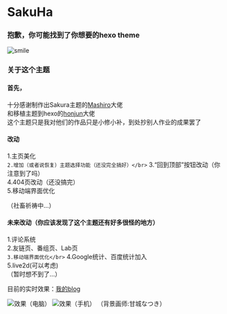 # SakuHa
### 抱歉，你可能找到了你想要的hexo theme

![smile](https://cdn.jsdelivr.net/gh/imouup/pico/picQQ20211226154916.jpg)

### 关于这个主题</br>
#### 首先，</br>
十分感谢制作出Sakura主题的[Mashiro](https://2heng.xin/)大佬</br>
和移植主题到hexo的[honjun](https://github.com/honjun)大佬</br>
这个主题只是我对他们的作品只是小修小补，到处抄别人作业的成果罢了</br>

#### 改动</br>
1.主页美化</br>
``2.增加（或者说恢复）主题选择功能（还没完全搞好）</br>``
3.“回到顶部”按钮改动（你注意到了吗）</br>
4.404页改动（还没搞完）</br>
5.移动端界面优化</br>

（社畜祈祷中...）</br>

#### 未来改动（你应该发现了这个主题还有好多很怪的地方）</br>
1.评论系统  </br>
2.友链页、番组页、Lab页</br>
``3.移动端界面优化</br>``
4.Google统计、百度统计加入</br>
5.live2d(可以考虑)</br>
（暂时想不到了...）</br>

目前的实时效果：[我的blog](https://mouup.top)</br>

![效果（电脑）](https://cdn.jsdelivr.net/gh/imouup/pico/picSakuHapc.png)
![效果（手机）](https://cdn.jsdelivr.net/gh/imouup/pico/picSakuHamobile.png)
（背景画师:甘城なつき）</br>
